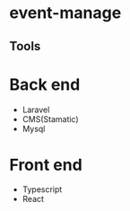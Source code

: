 # event-manage

## Tools

# Back end
- Laravel
- CMS(Stamatic)
- Mysql

# Front end
- Typescript
- React
